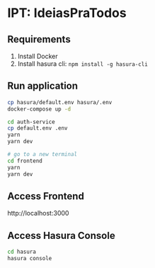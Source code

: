 # IPT: IdeiasPraTodos

## Requirements

1. Install Docker
1. Install hasura cli: `npm install -g hasura-cli`

## Run application

```bash
cp hasura/default.env hasura/.env
docker-compose up -d

cd auth-service
cp default.env .env
yarn
yarn dev

# go to a new terminal
cd frontend
yarn
yarn dev
```

## Access Frontend

http://localhost:3000

## Access Hasura Console

```bash
cd hasura
hasura console
```
